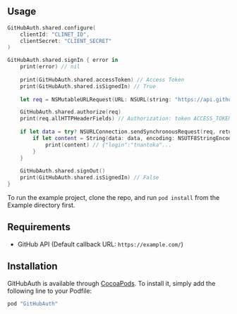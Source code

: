 ## Usage

```swift
GitHubAuth.shared.configure(
    clientId: "CLINET_ID",
    clientSecret: "CLIENT_SECRET"
)

GitHubAuth.shared.signIn { error in
    print(error) // nil
    
    print(GitHubAuth.shared.accessToken) // Access Token
    print(GitHubAuth.shared.isSignedIn) // True
    
    let req = NSMutableURLRequest(URL: NSURL(string: "https://api.github.com/user")!)

    GitHubAuth.shared.authorize(req)
    print(req.allHTTPHeaderFields) // Authorization: token ACCESS_TOKEN
    
    if let data = try? NSURLConnection.sendSynchronousRequest(req, returningResponse: nil) {
        if let content = String(data: data, encoding: NSUTF8StringEncoding) {
            print(content) // {"login":"tnantoka"...
        }
    }
    
    GitHubAuth.shared.signOut()
    print(GitHubAuth.shared.isSignedIn) // False
}
```

To run the example project, clone the repo, and run `pod install` from the Example directory first.

## Requirements

- GitHub API (Default callback URL: `https://example.com/`)

## Installation

GitHubAuth is available through [CocoaPods](http://cocoapods.org). To install
it, simply add the following line to your Podfile:

```ruby
pod "GitHubAuth"
```

